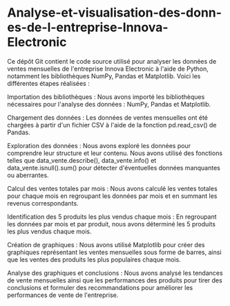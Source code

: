 # Analyse-et-visualisation-des-donn-es-de-l-entreprise-Innova-Electronic
Ce dépôt Git contient le code source utilisé pour analyser les données de ventes mensuelles de l'entreprise Innova Electronic à l'aide de Python, notamment les bibliothèques NumPy, Pandas et Matplotlib. Voici les différentes étapes réalisées :

Importation des bibliothèques :
	Nous avons importé les bibliothèques nécessaires pour l'analyse des données : NumPy, Pandas et Matplotlib.

Chargement des données :
        Les données de ventes mensuelles ont été chargées à partir d'un fichier CSV à l'aide de la fonction pd.read_csv() de Pandas.

Exploration des données :
        Nous avons exploré les données pour comprendre leur structure et leur contenu. Nous avons utilisé des fonctions telles que data_vente.describe(), data_vente.info() et data_vente.isnull().sum() pour détecter d'éventuelles données manquantes ou aberrantes.

Calcul des ventes totales par mois :
        Nous avons calculé les ventes totales pour chaque mois en regroupant les données par mois et en summant les revenus correspondants.

Identification des 5 produits les plus vendus chaque mois :
        En regroupant les données par mois et par produit, nous avons déterminé les 5 produits les plus vendus chaque mois.

Création de graphiques :
        Nous avons utilisé Matplotlib pour créer des graphiques représentant les ventes mensuelles sous forme de barres, ainsi que les ventes des produits les plus populaires chaque mois.

Analyse des graphiques et conclusions :
        Nous avons analysé les tendances de vente mensuelles ainsi que les performances des produits pour tirer des conclusions et formuler des recommandations pour améliorer les performances de vente de l'entreprise.

